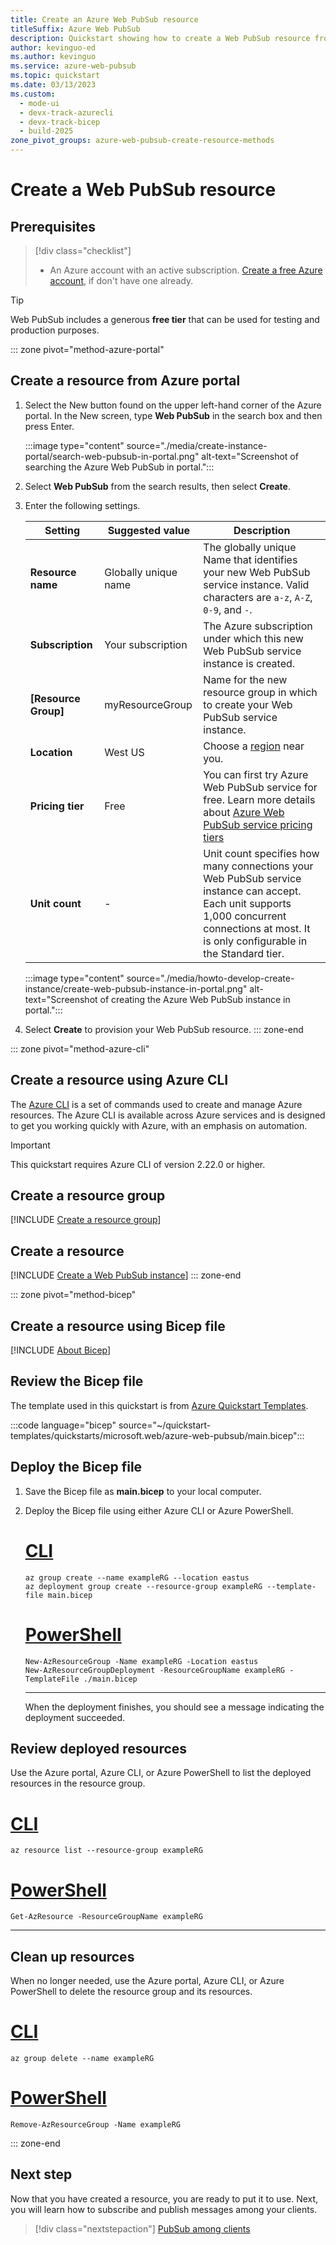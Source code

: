 ```yaml
---
title: Create an Azure Web PubSub resource
titleSuffix: Azure Web PubSub
description: Quickstart showing how to create a Web PubSub resource from Azure portal, using Azure CLI and a Bicep file
author: kevinguo-ed
ms.author: kevinguo
ms.service: azure-web-pubsub
ms.topic: quickstart
ms.date: 03/13/2023
ms.custom:
  - mode-ui
  - devx-track-azurecli
  - devx-track-bicep
  - build-2025
zone_pivot_groups: azure-web-pubsub-create-resource-methods
---
```


# Create a Web PubSub resource

## Prerequisites

> [!div class="checklist"]
>
> - An Azure account with an active subscription. [Create a free Azure account](https://azure.microsoft.com/free/), if don't have one already.

> [!TIP]
> Web PubSub includes a generous **free tier** that can be used for testing and production purposes.

::: zone pivot="method-azure-portal"

## Create a resource from Azure portal

1. Select the New button found on the upper left-hand corner of the Azure portal. In the New screen, type **Web PubSub** in the search box and then press Enter.

   :::image type="content" source="./media/create-instance-portal/search-web-pubsub-in-portal.png" alt-text="Screenshot of searching the Azure Web PubSub in portal.":::

2. Select **Web PubSub** from the search results, then select **Create**.

3. Enter the following settings.

   | Setting              | Suggested value      | Description                                                                                                                                                                                   |
   | -------------------- | -------------------- | --------------------------------------------------------------------------------------------------------------------------------------------------------------------------------------------- |
   | **Resource name**    | Globally unique name | The globally unique Name that identifies your new Web PubSub service instance. Valid characters are `a-z`, `A-Z`, `0-9`, and `-`.                                                             |
   | **Subscription**     | Your subscription    | The Azure subscription under which this new Web PubSub service instance is created.                                                                                                           |
   | **[Resource Group]** | myResourceGroup      | Name for the new resource group in which to create your Web PubSub service instance.                                                                                                          |
   | **Location**         | West US              | Choose a [region](https://azure.microsoft.com/regions/) near you.                                                                                                                             |
   | **Pricing tier**     | Free                 | You can first try Azure Web PubSub service for free. Learn more details about [Azure Web PubSub service pricing tiers](https://azure.microsoft.com/pricing/details/web-pubsub/)               |
   | **Unit count**       | -                    | Unit count specifies how many connections your Web PubSub service instance can accept. Each unit supports 1,000 concurrent connections at most. It is only configurable in the Standard tier. |

   :::image type="content" source="./media/howto-develop-create-instance/create-web-pubsub-instance-in-portal.png" alt-text="Screenshot of creating the Azure Web PubSub instance in portal.":::

4. Select **Create** to provision your Web PubSub resource.
   ::: zone-end

::: zone pivot="method-azure-cli"

## Create a resource using Azure CLI

The [Azure CLI](/cli/azure) is a set of commands used to create and manage Azure resources. The Azure CLI is available across Azure services and is designed to get you working quickly with Azure, with an emphasis on automation.

> [!IMPORTANT]
> This quickstart requires Azure CLI of version 2.22.0 or higher.

## Create a resource group

[!INCLUDE [Create a resource group](includes/cli-rg-creation.md)]

## Create a resource

[!INCLUDE [Create a Web PubSub instance](includes/cli-awps-creation.md)]
::: zone-end

::: zone pivot="method-bicep"

## Create a resource using Bicep file

[!INCLUDE [About Bicep](~/reusable-content/ce-skilling/azure/includes/resource-manager-quickstart-bicep-introduction.md)]

## Review the Bicep file

The template used in this quickstart is from [Azure Quickstart Templates](/samples/azure/azure-quickstart-templates/azure-web-pubsub/).

:::code language="bicep" source="~/quickstart-templates/quickstarts/microsoft.web/azure-web-pubsub/main.bicep":::

## Deploy the Bicep file

1. Save the Bicep file as **main.bicep** to your local computer.
1. Deploy the Bicep file using either Azure CLI or Azure PowerShell.

   # [CLI](#tab/CLI)

   ```azurecli
   az group create --name exampleRG --location eastus
   az deployment group create --resource-group exampleRG --template-file main.bicep
   ```

   # [PowerShell](#tab/PowerShell)

   ```azurepowershell
   New-AzResourceGroup -Name exampleRG -Location eastus
   New-AzResourceGroupDeployment -ResourceGroupName exampleRG -TemplateFile ./main.bicep
   ```

   ***

   When the deployment finishes, you should see a message indicating the deployment succeeded.

## Review deployed resources

Use the Azure portal, Azure CLI, or Azure PowerShell to list the deployed resources in the resource group.

# [CLI](#tab/CLI)

```azurecli-interactive
az resource list --resource-group exampleRG
```

# [PowerShell](#tab/PowerShell)

```azurepowershell-interactive
Get-AzResource -ResourceGroupName exampleRG
```

---

## Clean up resources

When no longer needed, use the Azure portal, Azure CLI, or Azure PowerShell to delete the resource group and its resources.

# [CLI](#tab/CLI)

```azurecli-interactive
az group delete --name exampleRG
```

# [PowerShell](#tab/PowerShell)

```azurepowershell-interactive
Remove-AzResourceGroup -Name exampleRG
```

::: zone-end

## Next step

Now that you have created a resource, you are ready to put it to use.
Next, you will learn how to subscribe and publish messages among your clients.

> [!div class="nextstepaction"] 
> [PubSub among clients](quickstarts-pubsub-among-clients.md)
